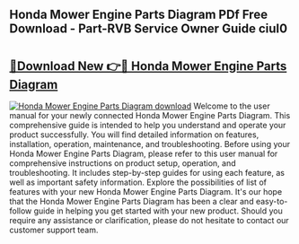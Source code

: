 ## Honda Mower Engine Parts Diagram PDf Free Download - Part-RVB Service Owner Guide ciuI0

# <h2><a href="http://dfs9g8.blite.top/?on=Honda+Mower+Engine+Parts+Diagram">🔗Download New 👉🔴 Honda Mower Engine Parts Diagram</a></h2>

[![Honda Mower Engine Parts Diagram download](https://i.imgur.com/lujVjoI.png)](http://dfs9g8.blite.top/?on=Honda+Mower+Engine+Parts+Diagram)
Welcome to the user manual for your newly connected Honda Mower Engine Parts Diagram. This comprehensive guide is intended to help you understand and operate your product successfully. You will find detailed information on features, installation, operation, maintenance, and troubleshooting. Before using your Honda Mower Engine Parts Diagram, please refer to this user manual for comprehensive instructions on product setup, operation, and troubleshooting. It includes step-by-step guides for using each feature, as well as important safety information. Explore the possibilities of list of features with your new Honda Mower Engine Parts Diagram. It's our hope that the Honda Mower Engine Parts Diagram has been a clear and easy-to-follow guide in helping you get started with your new product. Should you require any assistance or clarification, please do not hesitate to contact our customer support team.
